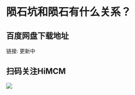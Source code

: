 # 陨石坑和陨石有什么关系？

## 百度网盘下载地址
  
链接: 更新中

## 扫码关注HiMCM
![](https://avatars2.githubusercontent.com/u/16745793?s=200&v=4)
